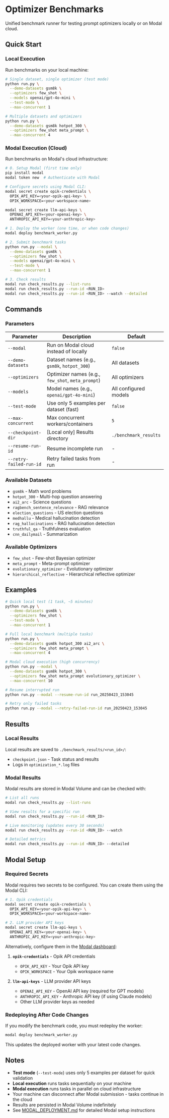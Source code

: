 # Optimizer Benchmarks

Unified benchmark runner for testing prompt optimizers locally or on Modal cloud.

## Quick Start

### Local Execution

Run benchmarks on your local machine:

```bash
# Single dataset, single optimizer (test mode)
python run.py \
  --demo-datasets gsm8k \
  --optimizers few_shot \
  --models openai/gpt-4o-mini \
  --test-mode \
  --max-concurrent 1

# Multiple datasets and optimizers
python run.py \
  --demo-datasets gsm8k hotpot_300 \
  --optimizers few_shot meta_prompt \
  --max-concurrent 4
```

### Modal Execution (Cloud)

Run benchmarks on Modal's cloud infrastructure:

```bash
# 0. Setup Modal (first time only)
pip install modal
modal token new  # Authenticate with Modal

# Configure secrets using Modal CLI:
modal secret create opik-credentials \
  OPIK_API_KEY=<your-opik-api-key> \
  OPIK_WORKSPACE=<your-workspace-name>

modal secret create llm-api-keys \
  OPENAI_API_KEY=<your-openai-key> \
  ANTHROPIC_API_KEY=<your-anthropic-key>

# 1. Deploy the worker (one time, or when code changes)
modal deploy benchmark_worker.py

# 2. Submit benchmark tasks
python run.py --modal \
  --demo-datasets gsm8k \
  --optimizers few_shot \
  --models openai/gpt-4o-mini \
  --test-mode \
  --max-concurrent 1

# 3. Check results
modal run check_results.py --list-runs
modal run check_results.py --run-id <RUN_ID>
modal run check_results.py --run-id <RUN_ID> --watch --detailed
```

## Commands

### Parameters

| Parameter | Description | Default |
|-----------|-------------|---------|
| `--modal` | Run on Modal cloud instead of locally | `false` |
| `--demo-datasets` | Dataset names (e.g., `gsm8k`, `hotpot_300`) | All datasets |
| `--optimizers` | Optimizer names (e.g., `few_shot`, `meta_prompt`) | All optimizers |
| `--models` | Model names (e.g., `openai/gpt-4o-mini`) | All configured models |
| `--test-mode` | Use only 5 examples per dataset (fast) | `false` |
| `--max-concurrent` | Max concurrent workers/containers | `5` |
| `--checkpoint-dir` | [Local only] Results directory | `./benchmark_results` |
| `--resume-run-id` | Resume incomplete run | - |
| `--retry-failed-run-id` | Retry failed tasks from run | - |

### Available Datasets

- `gsm8k` - Math word problems
- `hotpot_300` - Multi-hop question answering
- `ai2_arc` - Science questions
- `ragbench_sentence_relevance` - RAG relevance
- `election_questions` - US election questions
- `medhallu` - Medical hallucination detection
- `rag_hallucinations` - RAG hallucination detection
- `truthful_qa` - Truthfulness evaluation
- `cnn_dailymail` - Summarization

### Available Optimizers

- `few_shot` - Few-shot Bayesian optimizer
- `meta_prompt` - Meta-prompt optimizer
- `evolutionary_optimizer` - Evolutionary optimizer
- `hierarchical_reflective` - Hierarchical reflective optimizer

## Examples

```bash
# Quick local test (1 task, ~5 minutes)
python run.py \
  --demo-datasets gsm8k \
  --optimizers few_shot \
  --test-mode \
  --max-concurrent 1

# Full local benchmark (multiple tasks)
python run.py \
  --demo-datasets gsm8k hotpot_300 ai2_arc \
  --optimizers few_shot meta_prompt \
  --max-concurrent 4

# Modal cloud execution (high concurrency)
python run.py --modal \
  --demo-datasets gsm8k hotpot_300 \
  --optimizers few_shot meta_prompt evolutionary_optimizer \
  --max-concurrent 10

# Resume interrupted run
python run.py --modal --resume-run-id run_20250423_153045

# Retry only failed tasks
python run.py --modal --retry-failed-run-id run_20250423_153045
```

## Results

### Local Results

Local results are saved to `./benchmark_results/<run_id>/`:
- `checkpoint.json` - Task status and results
- Logs in `optimization_*.log` files

### Modal Results

Modal results are stored in Modal Volume and can be checked with:

```bash
# List all runs
modal run check_results.py --list-runs

# View results for a specific run
modal run check_results.py --run-id <RUN_ID>

# Live monitoring (updates every 30 seconds)
modal run check_results.py --run-id <RUN_ID> --watch

# Detailed metrics
modal run check_results.py --run-id <RUN_ID> --detailed
```

## Modal Setup

### Required Secrets

Modal requires two secrets to be configured. You can create them using the Modal CLI:

```bash
# 1. Opik credentials
modal secret create opik-credentials \
  OPIK_API_KEY=<your-opik-api-key> \
  OPIK_WORKSPACE=<your-workspace-name>

# 2. LLM provider API keys
modal secret create llm-api-keys \
  OPENAI_API_KEY=<your-openai-key> \
  ANTHROPIC_API_KEY=<your-anthropic-key>
```

Alternatively, configure them in the [Modal dashboard](https://modal.com/secrets):

1. **`opik-credentials`** - Opik API credentials
   - `OPIK_API_KEY` - Your Opik API key
   - `OPIK_WORKSPACE` - Your Opik workspace name

2. **`llm-api-keys`** - LLM provider API keys
   - `OPENAI_API_KEY` - OpenAI API key (required for GPT models)
   - `ANTHROPIC_API_KEY` - Anthropic API key (if using Claude models)
   - Other LLM provider keys as needed

### Redeploying After Code Changes

If you modify the benchmark code, you must redeploy the worker:

```bash
modal deploy benchmark_worker.py
```

This updates the deployed worker with your latest code changes.

## Notes

- **Test mode** (`--test-mode`) uses only 5 examples per dataset for quick validation
- **Local execution** runs tasks sequentially on your machine
- **Modal execution** runs tasks in parallel on cloud infrastructure
- Your machine can disconnect after Modal submission - tasks continue in the cloud
- Results are persisted in Modal Volume indefinitely
- See [MODAL_DEPLOYMENT.md](MODAL_DEPLOYMENT.md) for detailed Modal setup instructions
